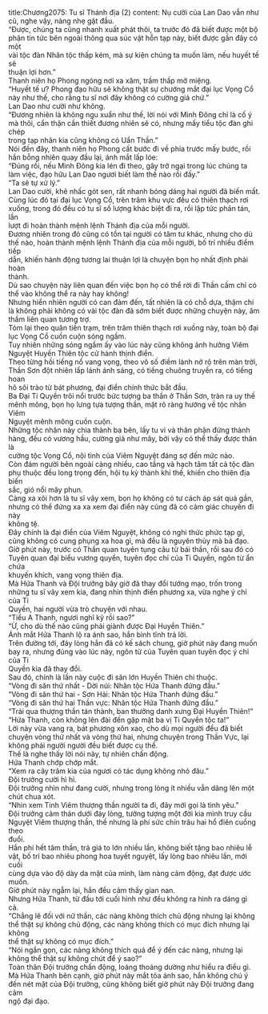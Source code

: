 title:Chương2075: Tu sĩ Thánh địa (2)
content:
Nụ cười của Lan Dao vẫn như cũ, nghe vậy, nàng nhẹ gật đầu.<br>“Được, chúng ta cũng nhanh xuất phát thôi, ta trước đó đã biết được một bộ<br>phận tin tức bên ngoài thông qua súc vật hỗn tạp này, biết được gần đây có một<br>vài tộc đàn Nhân tộc thấp kém, mà sự kiện chúng ta muốn làm, nếu huyết tế sẽ<br>thuận lợi hơn.”<br>Thanh niên họ Phong ngóng nơi xa xăm, trầm thấp mở miệng.<br>“Huyết tế ư? Phong đạo hữu sẽ không thật sự chướng mắt đại lục Vọng Cổ<br>này như thế, cho rằng tu sĩ nơi đây không có cường giả chứ.”<br>Lan Dao như cười như không.<br>“Đương nhiên là không ngu xuẩn như thế, lời nói với Minh Đông chỉ là cố ý<br>mà thôi, cẩn thận cần thiết đương nhiên sẽ có, nhưng mấy tiểu tộc đàn ghi chép<br>trong tạp nhãn kia cũng không có Uẩn Thần.”<br>Nói đến đây, thanh niên họ Phong cất bước đi về phía trước mấy bước, rồi<br>hắn bỗng nhiên quay đầu lại, ánh mắt lấp lóe:<br>“Đúng rồi, nếu Minh Đông kia lén đi theo, gây trở ngại trong lúc chúng ta<br>làm việc, đạo hữu Lan Dao ngươi biết làm thế nào rồi đấy.”<br>“Ta sẽ tự xử lý.”<br>Lan Dao cười, khẽ nhấc gót sen, rất nhanh bóng dáng hai người đã biến mất.<br>Cùng lúc đó tại đại lục Vọng Cổ, trên trăm khu vực đều có thiên thạch rơi<br>xuống, trong đó đều có tu sĩ số lượng khác biệt đi ra, rồi lập tức phân tán, lần<br>lượt đi hoàn thành mệnh lệnh Thánh địa của mỗi người.<br>Đương nhiên trong đó cũng có tồn tại người có tâm tư khác, nhưng cho dù<br>thế nào, hoàn thành mệnh lệnh Thánh địa của mỗi người, bố trí nhiều điểm tiếp<br>dẫn, khiến hành động tương lai thuận lợi là chuyện bọn họ nhất định phải hoàn<br>thành.<br>Dù sao chuyện này liên quan đến việc bọn họ có thể rời đi Thần cấm chỉ có<br>thể vào không thể ra này hay không!<br>Nhưng hiển nhiên người có can đảm đến, tất nhiên là có chỗ dựa, thậm chí<br>là không phải không có vài tộc đàn đã sớm biết được những chuyện này, âm<br>thầm liên quan tương trợ.<br>Tóm lại theo quân tiền trạm, trên trăm thiên thạch rơi xuống này, toàn bộ đại<br>lục Vọng Cổ cuồn cuộn sóng ngầm.<br>Tuy nhiên những sóng ngầm ấy vào lúc này cũng không ảnh hưởng Viêm<br>Nguyệt Huyền Thiên tộc cử hành thịnh điển.<br>Theo từng hồi tiếng nổ vang vọng, theo vô số điềm lành nở rộ trên màn trời,<br>Thần Sơn đột nhiên lấp lánh ánh sáng, có tiếng chuông truyền ra, có tiếng hoan<br>hô sôi trào từ bát phương, đại điển chính thức bắt đầu.<br>Ba Đại Ti Quyền trôi nổi trước bức tượng ba thần ở Thần Sơn, tràn ra uy thế<br>mênh mông, bọn họ lưng tựa tượng thần, mặt rõ ràng hướng về tộc nhân Viêm<br>Nguyệt mênh mông cuồn cuộn.<br>Những tộc nhân này chia thành ba bên, lấy tu vi và thân phận đứng thành<br>hàng, đều có vương hầu, cường giả như mây, bởi vậy có thể thấy được thân là<br>cường tộc Vọng Cổ, nội tình của Viêm Nguyệt đáng sợ đến mức nào.<br>Còn đám người bên ngoài càng nhiều, cao tầng và hạch tâm tất cả tộc đàn<br>phụ thuộc đều long trọng đến, hội tụ kỳ thành khí thế, khiến cho thiên địa biến<br>sắc, gió nổi mây phun.<br>Càng xa xôi hơn là tu sĩ vây xem, bọn họ không có tư cách áp sát quá gần,<br>nhưng có thể đứng xa xa xem đại điển này cũng đã có cảm giác chuyến đi này<br>không tệ.<br>Đây chính là đại điển của Viêm Nguyệt, không có nghi thức phức tạp gì,<br>cũng không có cung phụng xa hoa gì, mà đều là nguyên thủy mà bá đạo.<br>Giờ phút này, trước có Thần quan tuyên tụng câu từ bái thần, rồi sau đó có<br>Tuyên quan đại biểu vương quyền, tuyên đọc chỉ của Ti Quyền, ngôn từ ẩn chứa<br>khuyến khích, vang vọng thiên địa.<br>Mà Hứa Thanh và Đội trưởng bây giờ đã thay đổi tướng mạo, trốn trong<br>những tu sĩ vây xem kia, đang nhìn thịnh điển phương xa, vừa nghe ý chỉ của Ti<br>Quyền, hai người vừa trò chuyện với nhau.<br>“Tiểu A Thanh, ngươi nghĩ kỹ rồi sao?”<br>“Ừ, cho dù thế nào cũng phải giành được Đại Huyền Thiên.”<br>Ánh mắt Hứa Thanh lộ ra ánh sao, hắn bình tĩnh trả lời.<br>Trên đường tới, đáy lòng hắn đã có kế sách chung, giờ phút này đang muốn<br>bay ra, nhưng đúng vào lúc này, ngôn từ của Tuyên quan tuyên đọc ý chỉ của Ti<br>Quyền kia đã thay đổi.<br>Sau đó, chính là lần này cuộc đi săn lớn Huyền Thiên chi thuộc.<br>“Vòng đi săn thứ nhất - Dời núi: Nhân tộc Hứa Thanh đứng đầu.”<br>“Vòng đi săn thứ hai - Sơn Hải: Nhân tộc Hứa Thanh đứng đầu.”<br>“Vòng đi săn thứ hai Thần vực: Nhân tộc Hứa Thanh đứng đầu.”<br>“Trải qua thượng thần tán thành, ban thưởng danh xưng Đại Huyền Thiên!”<br>“Hứa Thanh, còn không lên đài đến gặp mặt ba vị Ti Quyền tộc ta!”<br>Lời này vừa vang ra, bát phương xôn xao, cho dù mọi người đều đã biết<br>chuyện vòng thứ nhất và vòng thứ hai, nhưng chuyện trong Thần Vực, lại<br>không phải người người đều biết được cụ thể.<br>Thế là nghe thấy lời nói này, tự nhiên chấn động.<br>Hứa Thanh chớp chớp mắt.<br>“Xem ra cây trâm kia của ngươi có tác dụng không nhỏ đâu.”<br>Đội trưởng cười hì hì.<br>Đội trưởng nhìn như đang cười, nhưng trong lòng ít nhiều vẫn dâng lên một<br>chút chua xót.<br>“Nhìn xem Tinh Viêm thượng thần người ta đi, đây mới gọi là tình yêu.”<br>Đội trưởng cảm thán dưới đáy lòng, tưởng tượng một đời kia mình truy cầu<br>Nguyệt Viêm thượng thần, thế nhưng là phí sức chín trâu hai hổ điên cuồng theo<br>đuổi.<br>Hắn phí hết tâm thần, trả giá to lớn nhiều lần, không biết tặng bao nhiêu lễ<br>vật, bố trí bao nhiêu phong hoa tuyết nguyệt, lấy lòng bao nhiêu lần, mới cuối<br>cùng dựa vào độ dày da mặt của mình, làm nàng cảm động, đạt được ước muốn.<br>Giờ phút này ngẫm lại, hắn đều cảm thấy gian nan.<br>Nhưng Hứa Thanh, từ đầu tới cuối hình như đều không ra hình ra dáng gì<br>cả.<br>“Chẳng lẽ đối với nữ thần, các nàng không thích chủ động nhưng lại không<br>thể thật sự không chủ động, các nàng không thích có mục đích nhưng lại không<br>thể thật sự không có mục đích.”<br>“Nói ngắn gọn, các nàng không thích quá để ý đến các nàng, nhưng lại<br>không thể thật sự không chút để ý sao?”<br>Toàn thân Đội trưởng chấn động, loáng thoáng dường như hiểu ra điều gì.<br>Mà Hứa Thanh bên cạnh, giờ phút này mắt tỏa ánh sao, hắn không chú ý<br>đến nét mặt của Đội trưởng, cũng không biết giờ phút này Đội trưởng đang cảm<br>ngộ đại đạo.